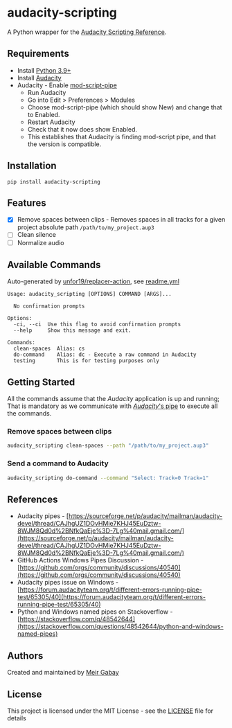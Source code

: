 # audacity-scripting

A Python wrapper for the [Audacity Scripting Reference](https://manual.audacityteam.org/man/scripting_reference.html).

## Requirements

- Install [Python 3.9+](https://www.python.org/downloads/)
- Install [Audacity](https://www.audacityteam.org/download/)
- Audacity - Enable [mod-script-pipe](https://manual.audacityteam.org/man/scripting.html)
  - Run Audacity
  - Go into Edit > Preferences > Modules
  - Choose mod-script-pipe (which should show New) and change that to Enabled.
  - Restart Audacity
  - Check that it now does show Enabled.
  - This establishes that Audacity is finding mod-script pipe, and that the version is compatible.

## Installation

```
pip install audacity-scripting
```

## Features

- [x] Remove spaces between clips - Removes spaces in all tracks for a given project absolute path `/path/to/my_project.aup3`
- [ ] Clean silence
- [ ] Normalize audio

## Available Commands

Auto-generated by [unfor19/replacer-action](https://github.com/marketplace/actions/replacer-action), see [readme.yml](https://github.com/unfor19/frigga/blob/master/.github/workflows/readme.yml)

<!-- available_commands_start -->

```
Usage: audacity_scripting [OPTIONS] COMMAND [ARGS]...

  No confirmation prompts

Options:
  -ci, --ci  Use this flag to avoid confirmation prompts
  --help     Show this message and exit.

Commands:
  clean-spaces  Alias: cs
  do-command    Alias: dc - Execute a raw command in Audacity
  testing       This is for testing purposes only
```

<!-- available_commands_end -->

## Getting Started

All the commands assume that the _Audacity_ application is up and running; That is mandatory as we communicate with [_Audacity_'s pipe](https://manual.audacityteam.org/man/scripting.html) to execute all the commands.

### Remove spaces between clips

```bash
audacity_scripting clean-spaces --path "/path/to/my_project.aup3"
```

### Send a command to Audacity

```bash
audacity_scripting do-command --command "Select: Track=0 Track=1"
```

## References

- Audacity pipes - [https://sourceforge.net/p/audacity/mailman/audacity-devel/thread/CAJhgUZ1DOvHMie7KHJ45EuDztw-8WJM8Qd0d%2BNfkQaEje%3D-7Lg%40mail.gmail.com/](https://sourceforge.net/p/audacity/mailman/audacity-devel/thread/CAJhgUZ1DOvHMie7KHJ45EuDztw-8WJM8Qd0d%2BNfkQaEje%3D-7Lg%40mail.gmail.com/)
- GitHub Actions Windows Pipes Discussion - [https://github.com/orgs/community/discussions/40540](https://github.com/orgs/community/discussions/40540)
- Audacity pipes issue on Windows - [https://forum.audacityteam.org/t/different-errors-running-pipe-test/65305/40](https://forum.audacityteam.org/t/different-errors-running-pipe-test/65305/40)
- Python and Windows named pipes on Stackoverflow - [https://stackoverflow.com/q/48542644](https://stackoverflow.com/questions/48542644/python-and-windows-named-pipes)

## Authors

Created and maintained by [Meir Gabay](https://github.com/unfor19)

## License

This project is licensed under the MIT License - see the [LICENSE](https://github.com/unfor19/audacity-scripting/blob/master/LICENSE) file for details
